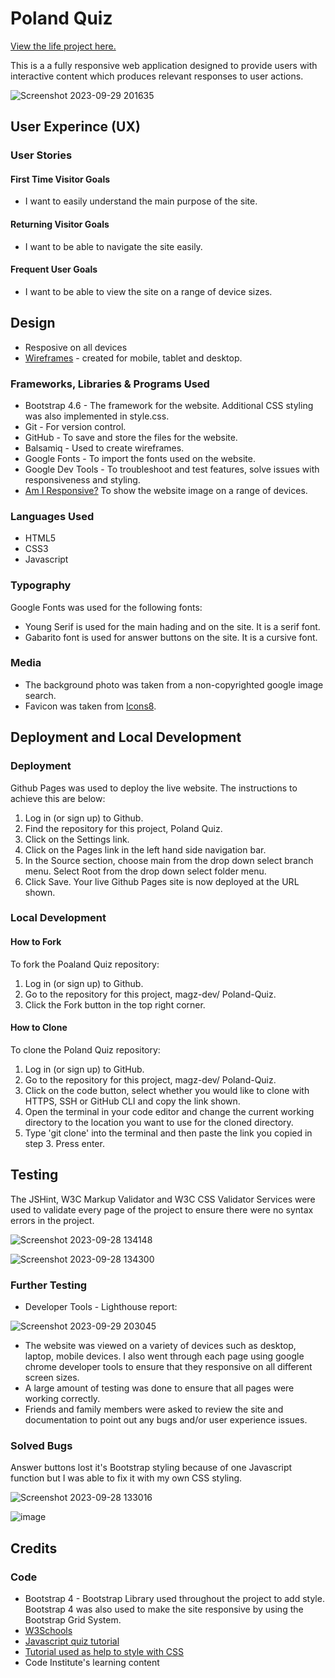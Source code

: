 # Poland Quiz
[View the life project here.](https://magz-dev.github.io/Poland-Quiz/)

This is a a fully responsive web application designed to provide users with interactive content which produces relevant responses to user actions.

![Screenshot 2023-09-29 201635](https://github.com/magz-dev/Poland-Quiz/assets/97630146/5eb6f50b-4da3-48fb-b84c-3a06df59b891)


## User Experince (UX)
### User Stories
#### First Time Visitor Goals
* I want to easily understand the main purpose of the site.
  
#### Returning Visitor Goals
* I want to be able to navigate the site easily.

#### Frequent User Goals
* I want to be able  to view the site on a range of device sizes.

## Design
* Resposive on all devices
* [Wireframes](https://github.com/magz-dev/Poland-Quiz/files/12767684/Poland-Quiz.pdf) - created for mobile, tablet and desktop.
  
### Frameworks, Libraries & Programs Used
* Bootstrap 4.6 - The framework for the website. Additional CSS styling was also implemented in style.css.
* Git -  For version control.
* GitHub -  To save and store the files for the website.
* Balsamiq - Used to create wireframes.
* Google Fonts - To import the fonts used on the website.
* Google Dev Tools - To troubleshoot and test features, solve issues with responsiveness and styling.
* [Am I Responsive?](https://ui.dev/amiresponsive) To show the website image on a range of devices.
  
### Languages Used
* HTML5
* CSS3
* Javascript

### Typography
Google Fonts was used for the following fonts:
* Young Serif is used for the main hading and  on the site. It is a serif font.
* Gabarito font is used for answer buttons on the site. It is a cursive font.

### Media
* The background photo was taken from a non-copyrighted google image search.
* Favicon was taken from [Icons8](https://icons8.com/).

## Deployment and Local Development

### Deployment 

Github Pages was used to deploy the live website. The instructions to achieve this are below:

1. Log in (or sign up) to Github.
2. Find the repository for this project, Poland Quiz.
3. Click on the Settings link.
4. Click on the Pages link in the left hand side navigation bar.
5. In the Source section, choose main from the drop down select branch menu. Select Root from the drop down select folder menu.
6. Click Save. Your live Github Pages site is now deployed at the URL shown.

### Local Development

#### How to Fork

To fork the Poaland Quiz repository:

1. Log in (or sign up) to Github.
2. Go to the repository for this project, magz-dev/ Poland-Quiz.
3. Click the Fork button in the top right corner.

#### How to Clone

To clone the Poland Quiz repository:

1. Log in (or sign up) to GitHub.
2. Go to the repository for this project, magz-dev/ Poland-Quiz.
3. Click on the code button, select whether you would like to clone with HTTPS, SSH or GitHub CLI and copy the link shown.
4. Open the terminal in your code editor and change the current working directory to the location you want to use for the cloned directory.
5. Type 'git clone' into the terminal and then paste the link you copied in step 3. Press enter.

## Testing

The JSHint, W3C Markup Validator and W3C CSS Validator Services were used to validate every page of the project to ensure there were no syntax errors in the project.

![Screenshot 2023-09-28 134148](https://github.com/magz-dev/Poland-Quiz/assets/97630146/90798581-7558-40b7-90e6-3f005e9c9922)

![Screenshot 2023-09-28 134300](https://github.com/magz-dev/Poland-Quiz/assets/97630146/7769ce94-6527-4a2d-afb5-2402da33e386)

### Further Testing

* Developer Tools - Lighthouse report:

![Screenshot 2023-09-29 203045](https://github.com/magz-dev/Poland-Quiz/assets/97630146/e077a657-f287-4239-b240-eeeb31995768)

* The website was viewed on a variety of devices such as desktop, laptop, mobile devices. I also went through each page using google chrome developer tools to ensure that they responsive on all different screen sizes.
* A large amount of testing was done to ensure that all pages were working correctly.
* Friends and family members were asked to review the site and documentation to point out any bugs and/or user experience issues.

### Solved Bugs

Answer buttons lost it's Bootstrap styling because of one Javascript function but I was able to fix it with my own CSS styling.

![Screenshot 2023-09-28 133016](https://github.com/magz-dev/Poland-Quiz/assets/97630146/25dd3f96-d687-4829-a79b-58a3183f66c6)

![image](https://github.com/magz-dev/Poland-Quiz/assets/97630146/36adb395-74d0-4c47-a2de-7c961e58d6cd)

## Credits

### Code
* Bootstrap 4 - Bootstrap Library used throughout the project to add style. Bootstrap 4 was also used to make the site responsive by using the Bootstrap Grid System.
* [W3Schools](https://www.w3schools.com/default.asp)
* [Javascript quiz tutorial ](https://www.youtube.com/watch?v=PBcqGxrr9g8&t=1196s)
* [Tutorial used as help to style with CSS](https://www.youtube.com/watch?v=PBcqGxrr9g8&t=1196s)
* Code Institute's learning content
  
